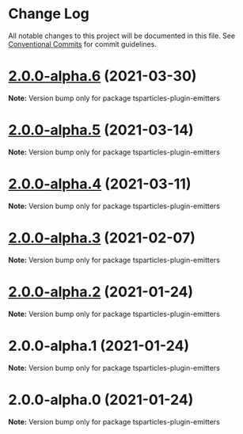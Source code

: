 # Change Log

All notable changes to this project will be documented in this file.
See [Conventional Commits](https://conventionalcommits.org) for commit guidelines.

# [2.0.0-alpha.6](https://github.com/matteobruni/tsparticles/compare/tsparticles-plugin-emitters@2.0.0-alpha.5...tsparticles-plugin-emitters@2.0.0-alpha.6) (2021-03-30)

**Note:** Version bump only for package tsparticles-plugin-emitters





# [2.0.0-alpha.5](https://github.com/matteobruni/tsparticles/compare/tsparticles-plugin-emitters@2.0.0-alpha.4...tsparticles-plugin-emitters@2.0.0-alpha.5) (2021-03-14)

**Note:** Version bump only for package tsparticles-plugin-emitters





# [2.0.0-alpha.4](https://github.com/matteobruni/tsparticles/compare/tsparticles-plugin-emitters@2.0.0-alpha.3...tsparticles-plugin-emitters@2.0.0-alpha.4) (2021-03-11)

**Note:** Version bump only for package tsparticles-plugin-emitters





# [2.0.0-alpha.3](https://github.com/matteobruni/tsparticles/compare/tsparticles-plugin-emitters@2.0.0-alpha.2...tsparticles-plugin-emitters@2.0.0-alpha.3) (2021-02-07)

**Note:** Version bump only for package tsparticles-plugin-emitters





# [2.0.0-alpha.2](https://github.com/matteobruni/tsparticles/compare/tsparticles-plugin-emitters@2.0.0-alpha.1...tsparticles-plugin-emitters@2.0.0-alpha.2) (2021-01-24)

**Note:** Version bump only for package tsparticles-plugin-emitters





# 2.0.0-alpha.1 (2021-01-24)

**Note:** Version bump only for package tsparticles-plugin-emitters





# 2.0.0-alpha.0 (2021-01-24)

**Note:** Version bump only for package tsparticles-plugin-emitters

